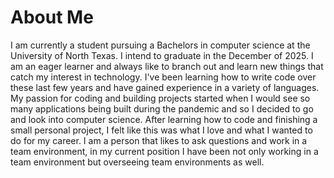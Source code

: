 # About Me
I am currently a student pursuing a Bachelors in computer science at the University of North Texas. I intend to graduate in the December of 2025. I am an eager learner and always like to branch out and learn new things that catch my interest in technology. I've been learning how to write code over these last few years and have gained experience in a variety of languages. My passion for coding and building projects started when I would see so many applications being built during the pandemic and so I decided to go and look into computer science. After learning how to code and finishing a small personal project, I felt like this was what I love and what I wanted to do for my career. I am a person that likes to ask questions and work in a team environment, in my current position I have been not only working in a team environment but overseeing team environments as well.
